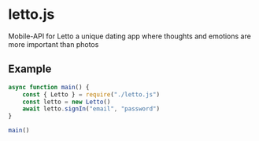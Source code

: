 # letto.js
Mobile-API for Letto a unique dating app where thoughts and emotions are more important than photos

## Example
```JavaScript
async function main() {
	const { Letto } = require("./letto.js")
	const letto = new Letto()
	await letto.signIn("email", "password")
}

main()
```
